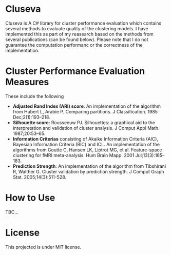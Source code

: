 # Cluseva
Cluseva is A C# library for cluster performance evaluation which contains several methods to evaluate quality of the clustering models. I have implemented this as part of my reasearch based on the methods from several publications (can be found below). Please note that I do not guarantee the computation performanc or the correctness of the implementation. 

# Cluster Performance Evaluation Measures
These include the following

- **Adjusted Rand Index (ARI) score**: An implementation of the algorithm from Hubert L, Arabie P. Comparing partitions. J Classification.
1985 Dec;2(1):193–218. 
- **Silhouette score**: Rousseeuw PJ. Silhouettes: a graphical aid to the interpretation and validation of cluster analysis. J Comput Appl Math. 1987;20:53–65.
- **Information Criterias** consisting of Akaike Information Criteria (AIC), Bayesian Information Criteria (BIC) and ICL. An implementation of the algorithms from Goutte C, Hansen LK, Liptrot MG, et al. Feature-space clustering for fMRI meta-analysis. Hum Brain Mapp. 2001 Jul;13(3):165–183.
- **Prediction Strength**: An implementation of the algorithm from Tibshirani R, Walther G. Cluster validation by prediction strength. J Comput Graph Stat. 2005;14(3):511-528.

# How to Use
TBC...

# License
This projected is under MIT license.
